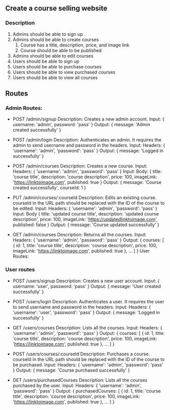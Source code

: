 ## Create a course selling website

### Description
1. Admins should be able to sign up
2. Admins should be able to create courses
   1. Course has a title, description, price, and image link
   2. Course should be able to be published
3. Admins should be able to edit courses
4. Users should be able to sign up
5. Users should be able to purchase courses
6. Users should be able to view purchased courses
7. Users should be able to view all courses

## Routes
### Admin Routes:
 - POST /admin/signup
   Description: Creates a new admin account.
   Input: { username: 'admin', password: 'pass' }
   Output: { message: 'Admin created successfully' }

 - POST /admin/login
   Description: Authenticates an admin. It requires the admin to send username and password in the headers.
   Input: Headers: { 'username': 'admin', 'password': 'pass' }
   Output: { message: 'Logged in successfully' }

 - POST /admin/courses
   Description: Creates a new course.
   Input: Headers: { 'username': 'admin', 'password': 'pass' }
   Input: Body: { title: 'course title', description: 'course description', price: 100, imageLink: 'https://linktoimage.com', published: true }
   Output: { message: 'Course created successfully', courseId: 1 }

 - PUT /admin/courses/:courseId
   Description: Edits an existing course. courseId in the URL path should be replaced with the ID of the course to be edited.
   Input: Headers: { 'username': 'admin', 'password': 'pass' }
   Input: Body { title: 'updated course title', description: 'updated course description', price: 100, imageLink: 'https://updatedlinktoimage.com', published: false }
   Output: { message: 'Course updated successfully' }

 - GET /admin/courses
   Description: Returns all the courses.
   Input: Headers: { 'username': 'admin', 'password': 'pass' }
   Output: { courses: [ { id: 1, title: 'course title', description: 'course description', price: 100, imageLink: 'https://linktoimage.com', published: true }, ... ] }
   User Routes:

### User routes
 - POST /users/signup
   Description: Creates a new user account.
   Input: { username: 'user', password: 'pass' }
   Output: { message: 'User created successfully' } 

 - POST /users/login
   Description: Authenticates a user. It requires the user to send username and password in the headers.
   Input: Headers: { 'username': 'user', 'password': 'pass' }
   Output: { message: 'Logged in successfully' }

 - GET /users/courses
   Description: Lists all the courses.
   Input: Headers: { 'username': 'admin', 'password': 'pass' }
   Output: { courses: [ { id: 1, title: 'course title', description: 'course description', price: 100, imageLink: 'https://linktoimage.com', published: true }, ... ] }

 - POST /users/courses/:courseId
   Description: Purchases a course. courseId in the URL path should be replaced with the ID of the course to be purchased.
   Input: Headers: { 'username': 'admin', 'password': 'pass' }
   Output: { message: 'Course purchased successfully' }
   
 - GET /users/purchasedCourses
   Description: Lists all the courses purchased by the user.
   Input: Headers: { 'username': 'admin', 'password': 'pass' }
   Output: { purchasedCourses: [ { id: 1, title: 'course title', description: 'course description', price: 100, imageLink: 'https://linktoimage.com', published: true }, ... ] }
